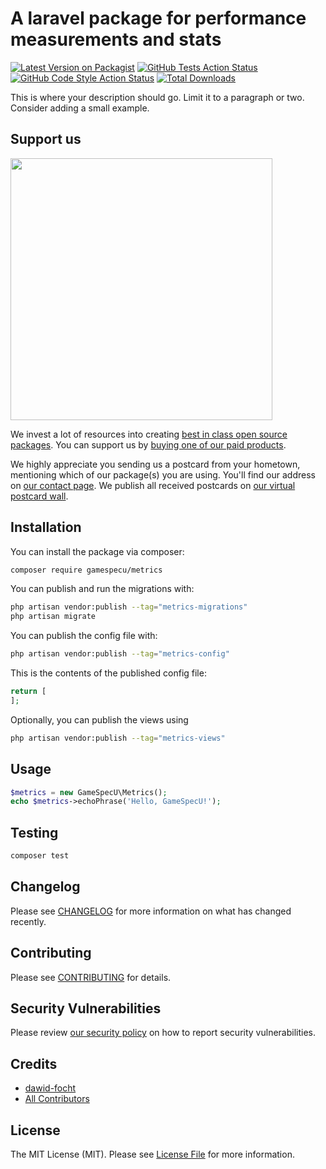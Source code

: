 # A laravel package for performance measurements and stats

[![Latest Version on Packagist](https://img.shields.io/packagist/v/gamespecu/metrics.svg?style=flat-square)](https://packagist.org/packages/gamespecu/metrics)
[![GitHub Tests Action Status](https://img.shields.io/github/actions/workflow/status/gamespecu/metrics/run-tests.yml?branch=main&label=tests&style=flat-square)](https://github.com/gamespecu/metrics/actions?query=workflow%3Arun-tests+branch%3Amain)
[![GitHub Code Style Action Status](https://img.shields.io/github/actions/workflow/status/gamespecu/metrics/fix-php-code-style-issues.yml?branch=main&label=code%20style&style=flat-square)](https://github.com/gamespecu/metrics/actions?query=workflow%3A"Fix+PHP+code+style+issues"+branch%3Amain)
[![Total Downloads](https://img.shields.io/packagist/dt/gamespecu/metrics.svg?style=flat-square)](https://packagist.org/packages/gamespecu/metrics)

This is where your description should go. Limit it to a paragraph or two. Consider adding a small example.

## Support us

[<img src="https://github-ads.s3.eu-central-1.amazonaws.com/metrics.jpg?t=1" width="419px" />](https://spatie.be/github-ad-click/metrics)

We invest a lot of resources into creating [best in class open source packages](https://spatie.be/open-source). You can support us by [buying one of our paid products](https://spatie.be/open-source/support-us).

We highly appreciate you sending us a postcard from your hometown, mentioning which of our package(s) you are using. You'll find our address on [our contact page](https://spatie.be/about-us). We publish all received postcards on [our virtual postcard wall](https://spatie.be/open-source/postcards).

## Installation

You can install the package via composer:

```bash
composer require gamespecu/metrics
```

You can publish and run the migrations with:

```bash
php artisan vendor:publish --tag="metrics-migrations"
php artisan migrate
```

You can publish the config file with:

```bash
php artisan vendor:publish --tag="metrics-config"
```

This is the contents of the published config file:

```php
return [
];
```

Optionally, you can publish the views using

```bash
php artisan vendor:publish --tag="metrics-views"
```

## Usage

```php
$metrics = new GameSpecU\Metrics();
echo $metrics->echoPhrase('Hello, GameSpecU!');
```

## Testing

```bash
composer test
```

## Changelog

Please see [CHANGELOG](CHANGELOG.md) for more information on what has changed recently.

## Contributing

Please see [CONTRIBUTING](CONTRIBUTING.md) for details.

## Security Vulnerabilities

Please review [our security policy](../../security/policy) on how to report security vulnerabilities.

## Credits

- [dawid-focht](https://github.com/GameSpecU)
- [All Contributors](../../contributors)

## License

The MIT License (MIT). Please see [License File](LICENSE.md) for more information.
